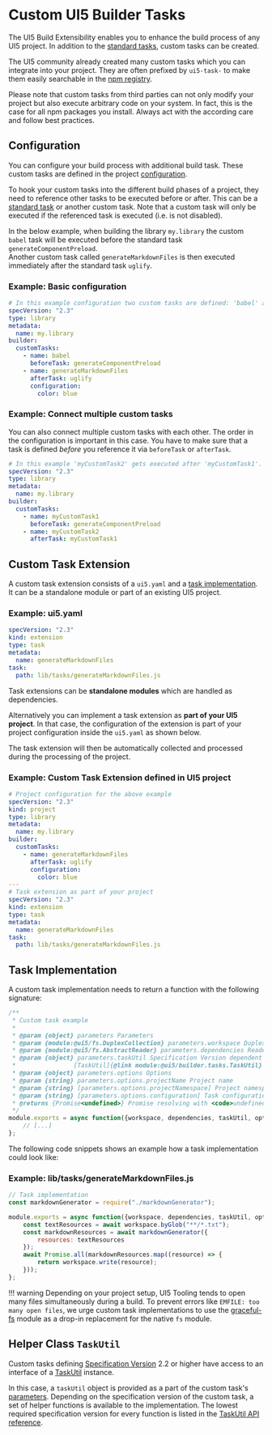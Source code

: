 # Custom UI5 Builder Tasks

The UI5 Build Extensibility enables you to enhance the build process of any UI5 project. In addition to the [standard tasks](../Builder.md#standard-tasks), custom tasks can be created.

The UI5 community already created many custom tasks which you can integrate into your project. They are often prefixed by `ui5-task-` to make them easily searchable in the [npm registry](https://www.npmjs.com/search?q=ui5-task-).

Please note that custom tasks from third parties can not only modify your project but also execute arbitrary code on your system. In fact, this is the case for all npm packages you install. Always act with the according care and follow best practices.

## Configuration

You can configure your build process with additional build task. These custom tasks are defined in the project [configuration](../Configuration.md).

To hook your custom tasks into the different build phases of a project, they need to reference other tasks to be executed before or after. This can be a [standard task](../Builder.md#standard-tasks) or another custom task. Note that a custom task will only be executed if the referenced task is executed (i.e. is not disabled).

In the below example, when building the library `my.library` the custom `babel` task will be executed before the standard task `generateComponentPreload`.  
Another custom task called `generateMarkdownFiles` is then executed immediately after the standard task `uglify`.

### Example: Basic configuration

````yaml
# In this example configuration two custom tasks are defined: 'babel' and 'generateMarkdownFiles'.
specVersion: "2.3"
type: library
metadata:
  name: my.library
builder:
  customTasks:
    - name: babel
      beforeTask: generateComponentPreload
    - name: generateMarkdownFiles
      afterTask: uglify
      configuration:
        color: blue
````

### Example: Connect multiple custom tasks

You can also connect multiple custom tasks with each other. The order in the configuration is important in this case. You have to make sure that a task is defined *before* you reference it via `beforeTask` or `afterTask`.

````yaml
# In this example 'myCustomTask2' gets executed after 'myCustomTask1'.
specVersion: "2.3"
type: library
metadata:
  name: my.library
builder:
  customTasks:
    - name: myCustomTask1
      beforeTask: generateComponentPreload
    - name: myCustomTask2
      afterTask: myCustomTask1
````

## Custom Task Extension

A custom task extension consists of a `ui5.yaml` and a [task implementation](#task-implementation). It can be a standalone module or part of an existing UI5 project.

### Example: ui5.yaml

````yaml
specVersion: "2.3"
kind: extension
type: task
metadata:
  name: generateMarkdownFiles
task:
  path: lib/tasks/generateMarkdownFiles.js
````

Task extensions can be **standalone modules** which are handled as dependencies.

Alternatively you can implement a task extension as **part of your UI5 project**.
In that case, the configuration of the extension is part of your project configuration inside the `ui5.yaml` as shown below.

The task extension will then be automatically collected and processed during the processing of the project.

### Example: Custom Task Extension defined in UI5 project

````yaml
# Project configuration for the above example
specVersion: "2.3"
kind: project
type: library
metadata:
  name: my.library
builder:
  customTasks:
    - name: generateMarkdownFiles
      afterTask: uglify
      configuration:
        color: blue
---
# Task extension as part of your project
specVersion: "2.3"
kind: extension
type: task
metadata:
  name: generateMarkdownFiles
task:
  path: lib/tasks/generateMarkdownFiles.js
````

## Task Implementation

A custom task implementation needs to return a function with the following signature:

````javascript
/**
 * Custom task example
 *
 * @param {object} parameters Parameters
 * @param {module:@ui5/fs.DuplexCollection} parameters.workspace DuplexCollection to read and write files
 * @param {module:@ui5/fs.AbstractReader} parameters.dependencies Reader or Collection to read dependency files
 * @param {object} parameters.taskUtil Specification Version dependent interface to a
 *                [TaskUtil]{@link module:@ui5/builder.tasks.TaskUtil} instance
 * @param {object} parameters.options Options
 * @param {string} parameters.options.projectName Project name
 * @param {string} [parameters.options.projectNamespace] Project namespace if available
 * @param {string} [parameters.options.configuration] Task configuration if given in ui5.yaml
 * @returns {Promise<undefined>} Promise resolving with <code>undefined</code> once data has been written
 */
module.exports = async function({workspace, dependencies, taskUtil, options}) {
	// [...]
};
````

The following code snippets shows an example how a task implementation could look like:

### Example: lib/tasks/generateMarkdownFiles.js

````javascript
// Task implementation
const markdownGenerator = require("./markdownGenerator");

module.exports = async function({workspace, dependencies, taskUtil, options}) {
	const textResources = await workspace.byGlob("**/*.txt");
	const markdownResources = await markdownGenerator({
		resources: textResources
	});
	await Promise.all(markdownResources.map((resource) => {
		return workspace.write(resource);
	}));
};
````

!!! warning
    Depending on your project setup, UI5 Tooling tends to open many files simultaneously during a build. To prevent errors like `EMFILE: too many open files`, we urge custom task implementations to use the [graceful-fs](https://github.com/isaacs/node-graceful-fs#readme) module as a drop-in replacement for the native `fs` module.


## Helper Class `TaskUtil`

Custom tasks defining [Specification Version](../Configuration.md#specification-versions) 2.2 or higher have access to an interface of a [TaskUtil](https://sap.github.io/ui5-tooling/api/module-@ui5_builder.tasks.TaskUtil.html) instance.

In this case, a `taskUtil` object is provided as a part of the custom task's [parameters](#task-implementation). Depending on the specification version of the custom task, a set of helper functions is available to the implementation. The lowest required specification version for every function is listed in the [TaskUtil API reference](https://sap.github.io/ui5-tooling/api/module-@ui5_builder.tasks.TaskUtil.html).
